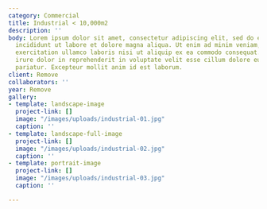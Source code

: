 ```yaml
---
category: Commercial
title: Industrial < 10,000m2
description: ''
body: Lorem ipsum dolor sit amet, consectetur adipiscing elit, sed do eiusmod tempor
  incididunt ut labore et dolore magna aliqua. Ut enim ad minim veniam, quis nostrud
  exercitation ullamco laboris nisi ut aliquip ex ea commodo consequat. Duis aute
  irure dolor in reprehenderit in voluptate velit esse cillum dolore eu fugiat nulla
  pariatur. Excepteur mollit anim id est laborum.
client: Remove
collaborators: ''
year: Remove
gallery:
- template: landscape-image
  project-link: []
  image: "/images/uploads/industrial-01.jpg"
  caption: ''
- template: landscape-full-image
  project-link: []
  image: "/images/uploads/industrial-02.jpg"
  caption: ''
- template: portrait-image
  project-link: []
  image: "/images/uploads/industrial-03.jpg"
  caption: ''

---
```

